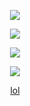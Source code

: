 
<p align="center">  
<img src="https://im5.ezgif.com/tmp/ezgif-5-53ca94c390.gif">
</p>
<p align="center">  
<img src="https://komarev.com/ghpvc/?username=hris69&color=grey"><p align="center">
   
<p align="center">
  <img src="https://readme-typing-svg.demolab.com/?lines=@solve+|+Currently+Learning+C;pip+install+bitches&font=Fira%30Code&center=true&width=380&height=50&duration=2500&pause=999">
</p>    
    <p align="center">
  <img src="https://discord.c99.nl/widget/theme-4/1159829439157383178.png"/>
</p>
<p align="center">
    <a href="https://guns.lol/solve">lol</a>

